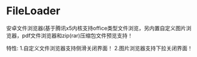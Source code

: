 # FileLoader
安卓文件浏览器(基于腾讯x5内核支持office类型文件浏览，另内置自定义图片浏览器，pdf文件浏览器和zip(rar)压缩包文件预览支持！

特性:
1.自定义文件浏览器支持侧滑关闭界面！
2.图片浏览器支持下拉关闭界面！
